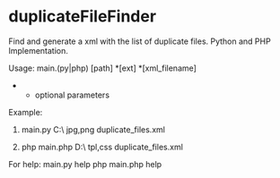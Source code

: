 duplicateFileFinder
===================

Find and generate a xml with the list of duplicate files. Python and PHP Implementation.

Usage:
main.(py|php) [path] *[ext] *[xml_filename]
* - optional parameters


Example:
1) main.py C:\\ jpg,png duplicate_files.xml

2) php main.php D:\\ tpl,css duplicate_files.xml



For help:
main.py help
php main.php help
